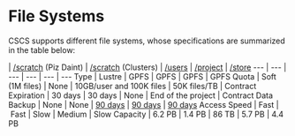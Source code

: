 # File Systems

CSCS supports different file systems, whose specifications are summarized in the table below:
	
 | [/scratch](scratch) (Piz&nbsp;Daint) | [/scratch](scratch) (Clusters) | [/users](users) | [/project](project) | [/store](store)
 --- | --- | --- | --- | --- | --- 
Type | Lustre | GPFS | GPFS | GPFS | GPFS
Quota |	Soft (1M files) | None | 10GB/user and 100K files | 50K files/TB | Contract
Expiration | 30 days | 30 days | None | End of the project | Contract
Data Backup | None | None | [90 days](../data_backup) | [90 days](../data_backup) | [90 days](../data_backup)
Access Speed | Fast | Fast | Slow  | Medium | Slow
Capacity | 6.2 PB | 1.4 PB | 86 TB | 5.7 PB | 4.4 PB

